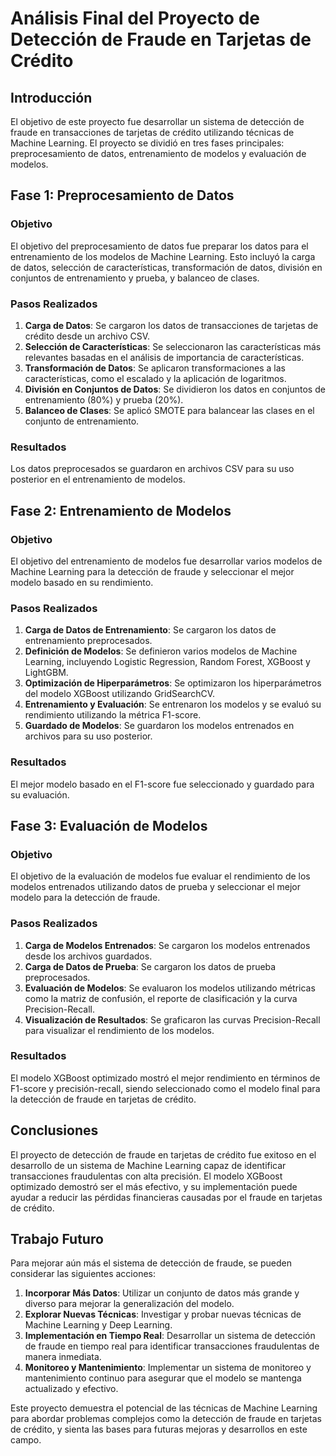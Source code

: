 # Análisis Final del Proyecto de Detección de Fraude en Tarjetas de Crédito

## Introducción

El objetivo de este proyecto fue desarrollar un sistema de detección de fraude en transacciones de tarjetas de crédito utilizando técnicas de Machine Learning. El proyecto se dividió en tres fases principales: preprocesamiento de datos, entrenamiento de modelos y evaluación de modelos.

## Fase 1: Preprocesamiento de Datos

### Objetivo

El objetivo del preprocesamiento de datos fue preparar los datos para el entrenamiento de los modelos de Machine Learning. Esto incluyó la carga de datos, selección de características, transformación de datos, división en conjuntos de entrenamiento y prueba, y balanceo de clases.

### Pasos Realizados

1. **Carga de Datos**: Se cargaron los datos de transacciones de tarjetas de crédito desde un archivo CSV.
2. **Selección de Características**: Se seleccionaron las características más relevantes basadas en el análisis de importancia de características.
3. **Transformación de Datos**: Se aplicaron transformaciones a las características, como el escalado y la aplicación de logaritmos.
4. **División en Conjuntos de Datos**: Se dividieron los datos en conjuntos de entrenamiento (80%) y prueba (20%).
5. **Balanceo de Clases**: Se aplicó SMOTE para balancear las clases en el conjunto de entrenamiento.

### Resultados

Los datos preprocesados se guardaron en archivos CSV para su uso posterior en el entrenamiento de modelos.

## Fase 2: Entrenamiento de Modelos

### Objetivo

El objetivo del entrenamiento de modelos fue desarrollar varios modelos de Machine Learning para la detección de fraude y seleccionar el mejor modelo basado en su rendimiento.

### Pasos Realizados

1. **Carga de Datos de Entrenamiento**: Se cargaron los datos de entrenamiento preprocesados.
2. **Definición de Modelos**: Se definieron varios modelos de Machine Learning, incluyendo Logistic Regression, Random Forest, XGBoost y LightGBM.
3. **Optimización de Hiperparámetros**: Se optimizaron los hiperparámetros del modelo XGBoost utilizando GridSearchCV.
4. **Entrenamiento y Evaluación**: Se entrenaron los modelos y se evaluó su rendimiento utilizando la métrica F1-score.
5. **Guardado de Modelos**: Se guardaron los modelos entrenados en archivos para su uso posterior.

### Resultados

El mejor modelo basado en el F1-score fue seleccionado y guardado para su evaluación.

## Fase 3: Evaluación de Modelos

### Objetivo

El objetivo de la evaluación de modelos fue evaluar el rendimiento de los modelos entrenados utilizando datos de prueba y seleccionar el mejor modelo para la detección de fraude.

### Pasos Realizados

1. **Carga de Modelos Entrenados**: Se cargaron los modelos entrenados desde los archivos guardados.
2. **Carga de Datos de Prueba**: Se cargaron los datos de prueba preprocesados.
3. **Evaluación de Modelos**: Se evaluaron los modelos utilizando métricas como la matriz de confusión, el reporte de clasificación y la curva Precision-Recall.
4. **Visualización de Resultados**: Se graficaron las curvas Precision-Recall para visualizar el rendimiento de los modelos.

### Resultados

El modelo XGBoost optimizado mostró el mejor rendimiento en términos de F1-score y precisión-recall, siendo seleccionado como el modelo final para la detección de fraude en tarjetas de crédito.

## Conclusiones

El proyecto de detección de fraude en tarjetas de crédito fue exitoso en el desarrollo de un sistema de Machine Learning capaz de identificar transacciones fraudulentas con alta precisión. El modelo XGBoost optimizado demostró ser el más efectivo, y su implementación puede ayudar a reducir las pérdidas financieras causadas por el fraude en tarjetas de crédito.

## Trabajo Futuro

Para mejorar aún más el sistema de detección de fraude, se pueden considerar las siguientes acciones:

1. **Incorporar Más Datos**: Utilizar un conjunto de datos más grande y diverso para mejorar la generalización del modelo.
2. **Explorar Nuevas Técnicas**: Investigar y probar nuevas técnicas de Machine Learning y Deep Learning.
3. **Implementación en Tiempo Real**: Desarrollar un sistema de detección de fraude en tiempo real para identificar transacciones fraudulentas de manera inmediata.
4. **Monitoreo y Mantenimiento**: Implementar un sistema de monitoreo y mantenimiento continuo para asegurar que el modelo se mantenga actualizado y efectivo.

Este proyecto demuestra el potencial de las técnicas de Machine Learning para abordar problemas complejos como la detección de fraude en tarjetas de crédito, y sienta las bases para futuras mejoras y desarrollos en este campo.